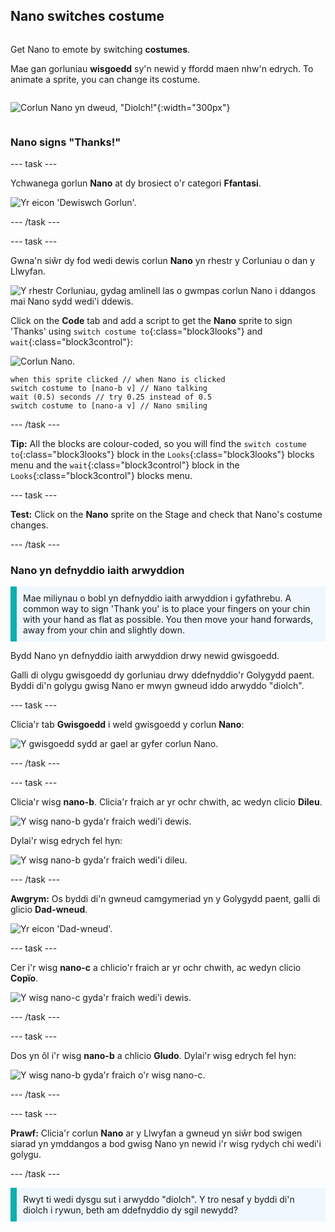 ## Nano switches costume

<div style="display: flex; flex-wrap: wrap">
<div style="flex-basis: 200px; flex-grow: 1; margin-right: 15px;">

Get Nano to emote by switching **costumes**.

Mae gan gorluniau **wisgoedd** sy'n newid y ffordd maen nhw'n edrych. To animate a sprite, you can change its costume.

</div>
<div>

![Corlun Nano yn dweud, "Diolch!"](images/nano-step-2.png){:width="300px"}

</div>
</div>

### Nano signs "Thanks!"

--- task ---

Ychwanega gorlun **Nano** at dy brosiect o'r categori **Ffantasi**.

![Yr eicon 'Dewiswch Gorlun'.](images/choose-sprite-menu.png)

--- /task ---

--- task ---

Gwna'n siŵr dy fod wedi dewis corlun **Nano** yn rhestr y Corluniau o dan y Llwyfan.

![Y rhestr Corluniau, gydag amlinell las o gwmpas corlun Nano i ddangos mai Nano sydd wedi'i ddewis.](images/nano-selected.png)


Click on the **Code** tab and add a script to get the **Nano** sprite to sign 'Thanks' using `switch costume to`{:class="block3looks"} and `wait`{:class="block3control"}:

![Corlun Nano.](images/nano-sprite.png)

```blocks3
when this sprite clicked // when Nano is clicked
switch costume to [nano-b v] // Nano talking
wait (0.5) seconds // try 0.25 instead of 0.5
switch costume to [nano-a v] // Nano smiling
```
--- /task ---

**Tip:** All the blocks are colour-coded, so you will find the `switch costume to`{:class="block3looks"} block in the `Looks`{:class="block3looks"} blocks menu and the `wait`{:class="block3control"} block in the `Looks`{:class="block3control"} blocks menu.

--- task ---

**Test:** Click on the **Nano** sprite on the Stage and check that Nano's costume changes.

--- /task ---

### Nano yn defnyddio iaith arwyddion

<p style="border-left: solid; border-width:10px; border-color: #0faeb0; background-color: aliceblue; padding: 10px;">Mae miliynau o bobl yn defnyddio iaith arwyddion i gyfathrebu. A common way to sign 'Thank you' is to place your fingers on your chin with your hand as flat as possible. You then move your hand forwards, away from your chin and slightly down. 
</p>

<!-- Add a video of someone signing -->

Bydd Nano yn defnyddio iaith arwyddion drwy newid gwisgoedd.

Galli di olygu gwisgoedd dy gorluniau drwy ddefnyddio'r Golygydd paent. Byddi di'n golygu gwisg Nano er mwyn gwneud iddo arwyddo "diolch".

--- task ---

Clicia'r tab **Gwisgoedd** i weld gwisgoedd y corlun **Nano**:

![Y gwisgoedd sydd ar gael ar gyfer corlun Nano.](images/nano-costumes.png)

--- /task ---

--- task ---

Clicia'r wisg **nano-b**. Clicia'r fraich ar yr ochr chwith, ac wedyn clicio **Dileu**.

![Y wisg nano-b gyda'r fraich wedi'i dewis.](images/nano-arm-selected.png)

Dylai'r wisg edrych fel hyn:

![Y wisg nano-b gyda'r fraich wedi'i dileu.](images/nano-arm-deleted.png)

--- /task ---

**Awgrym:** Os byddi di'n gwneud camgymeriad yn y Golygydd paent, galli di glicio **Dad-wneud**.

![Yr eicon 'Dad-wneud'.](images/nano-undo.png)

--- task ---

Cer i'r wisg **nano-c** a chlicio'r fraich ar yr ochr chwith, ac wedyn clicio **Copïo**.

![Y wisg nano-c gyda'r fraich wedi'i dewis.](images/nano-c-arm-selected.png)

--- /task ---

--- task ---

Dos yn ôl i'r wisg **nano-b** a chlicio **Gludo**. Dylai'r wisg edrych fel hyn:

![Y wisg nano-b gyda'r fraich o'r wisg nano-c.](images/nano-b-new-arm.png)

--- /task ---

--- task ---

**Prawf:** Clicia'r corlun **Nano** ar y Llwyfan a gwneud yn siŵr bod swigen siarad yn ymddangos a bod gwisg Nano yn newid i'r wisg rydych chi wedi'i golygu.

--- /task ---

<p style="border-left: solid; border-width:10px; border-color: #0faeb0; background-color: aliceblue; padding: 10px;">Rwyt ti wedi dysgu sut i arwyddo "diolch". Y tro nesaf y byddi di'n diolch i rywun, beth am ddefnyddio dy sgil newydd?
</p>

